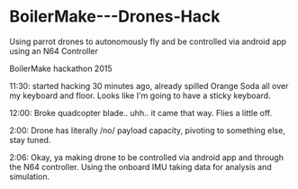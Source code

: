 # BoilerMake---Drones-Hack

Using parrot drones to autonomously fly and be controlled via android app using an N64 Controller

BoilerMake hackathon 2015

11:30: started hacking 30 minutes ago, already spilled Orange Soda all over my keyboard and floor. Looks like I'm going to have a sticky keyboard.

12:00: Broke quadcopter blade.. uhh.. it came that way. Flies a little off. 

2:00: Drone has literally /no/ payload capacity, pivoting to something else, stay tuned.

2:06: Okay, ya making drone to be controlled via android app and through the N64 controller. Using the onboard IMU taking data for analysis and simulation.
